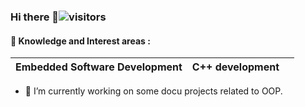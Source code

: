 ### Hi there 👋![visitors](https://visitor-badge.laobi.icu/badge?page_id=jsueprez.jsueprez)



#### 📖 Knowledge and Interest areas :
| Embedded Software Development | C++ development     |  |
| ---------------               | --------------- | ------ |

<p>
  
- 🔭 I’m currently working on some docu projects related to OOP.

<!--
**jsueprez/jsueprez** is a ✨ _special_ ✨ repository because its `README.md` (this file) appears on your GitHub profile.

Here are some ideas to get you started:

- 🔭 I’m currently working on some docu projects related to OOP
- 🌱 I’m currently learning ...
- 👯 I’m looking to collaborate on ...
- 🤔 I’m looking for help with ...
- 💬 Ask me about ...
- 📫 How to reach me: ...
- 😄 Pronouns: ...
- ⚡ Fun fact: ...
-->
